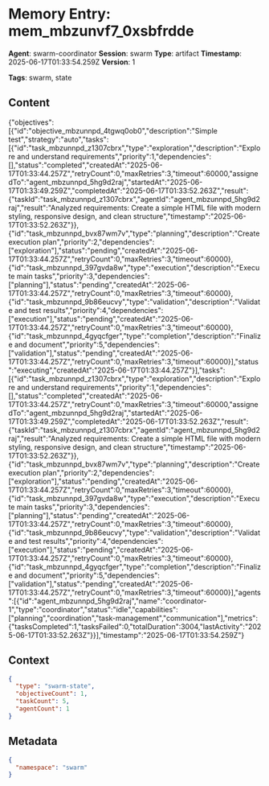 # Memory Entry: mem_mbzunvf7_0xsbfrdde

**Agent**: swarm-coordinator
**Session**: swarm
**Type**: artifact
**Timestamp**: 2025-06-17T01:33:54.259Z
**Version**: 1

**Tags**: swarm, state

## Content

{"objectives":[{"id":"objective_mbzunnpd_4tgwq0ob0","description":"Simple test","strategy":"auto","tasks":[{"id":"task_mbzunnpd_z1307cbrx","type":"exploration","description":"Explore and understand requirements","priority":1,"dependencies":[],"status":"completed","createdAt":"2025-06-17T01:33:44.257Z","retryCount":0,"maxRetries":3,"timeout":60000,"assignedTo":"agent_mbzunnpd_5hg9d2raj","startedAt":"2025-06-17T01:33:49.259Z","completedAt":"2025-06-17T01:33:52.263Z","result":{"taskId":"task_mbzunnpd_z1307cbrx","agentId":"agent_mbzunnpd_5hg9d2raj","result":"Analyzed requirements: Create a simple HTML file with modern styling, responsive design, and clean structure","timestamp":"2025-06-17T01:33:52.263Z"}},{"id":"task_mbzunnpd_bvx87wm7v","type":"planning","description":"Create execution plan","priority":2,"dependencies":["exploration"],"status":"pending","createdAt":"2025-06-17T01:33:44.257Z","retryCount":0,"maxRetries":3,"timeout":60000},{"id":"task_mbzunnpd_397gvda8w","type":"execution","description":"Execute main tasks","priority":3,"dependencies":["planning"],"status":"pending","createdAt":"2025-06-17T01:33:44.257Z","retryCount":0,"maxRetries":3,"timeout":60000},{"id":"task_mbzunnpd_9b86eucvy","type":"validation","description":"Validate and test results","priority":4,"dependencies":["execution"],"status":"pending","createdAt":"2025-06-17T01:33:44.257Z","retryCount":0,"maxRetries":3,"timeout":60000},{"id":"task_mbzunnpd_4gyqcfger","type":"completion","description":"Finalize and document","priority":5,"dependencies":["validation"],"status":"pending","createdAt":"2025-06-17T01:33:44.257Z","retryCount":0,"maxRetries":3,"timeout":60000}],"status":"executing","createdAt":"2025-06-17T01:33:44.257Z"}],"tasks":[{"id":"task_mbzunnpd_z1307cbrx","type":"exploration","description":"Explore and understand requirements","priority":1,"dependencies":[],"status":"completed","createdAt":"2025-06-17T01:33:44.257Z","retryCount":0,"maxRetries":3,"timeout":60000,"assignedTo":"agent_mbzunnpd_5hg9d2raj","startedAt":"2025-06-17T01:33:49.259Z","completedAt":"2025-06-17T01:33:52.263Z","result":{"taskId":"task_mbzunnpd_z1307cbrx","agentId":"agent_mbzunnpd_5hg9d2raj","result":"Analyzed requirements: Create a simple HTML file with modern styling, responsive design, and clean structure","timestamp":"2025-06-17T01:33:52.263Z"}},{"id":"task_mbzunnpd_bvx87wm7v","type":"planning","description":"Create execution plan","priority":2,"dependencies":["exploration"],"status":"pending","createdAt":"2025-06-17T01:33:44.257Z","retryCount":0,"maxRetries":3,"timeout":60000},{"id":"task_mbzunnpd_397gvda8w","type":"execution","description":"Execute main tasks","priority":3,"dependencies":["planning"],"status":"pending","createdAt":"2025-06-17T01:33:44.257Z","retryCount":0,"maxRetries":3,"timeout":60000},{"id":"task_mbzunnpd_9b86eucvy","type":"validation","description":"Validate and test results","priority":4,"dependencies":["execution"],"status":"pending","createdAt":"2025-06-17T01:33:44.257Z","retryCount":0,"maxRetries":3,"timeout":60000},{"id":"task_mbzunnpd_4gyqcfger","type":"completion","description":"Finalize and document","priority":5,"dependencies":["validation"],"status":"pending","createdAt":"2025-06-17T01:33:44.257Z","retryCount":0,"maxRetries":3,"timeout":60000}],"agents":[{"id":"agent_mbzunnpd_5hg9d2raj","name":"coordinator-1","type":"coordinator","status":"idle","capabilities":["planning","coordination","task-management","communication"],"metrics":{"tasksCompleted":1,"tasksFailed":0,"totalDuration":3004,"lastActivity":"2025-06-17T01:33:52.263Z"}}],"timestamp":"2025-06-17T01:33:54.259Z"}

## Context

```json
{
  "type": "swarm-state",
  "objectiveCount": 1,
  "taskCount": 5,
  "agentCount": 1
}
```

## Metadata

```json
{
  "namespace": "swarm"
}
```
